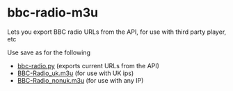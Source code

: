 # bbc-radio-m3u
Lets you export BBC radio URLs from the API, for use with third party player, etc

Use save as for the following

* [bbc-radio.py](../../raw/master/bbc-radio.py) (exports current URLs from the API)
* [BBC-Radio_uk.m3u](../../raw/master/BBC-Radio_uk.m3u) (for use with UK ips)
* [BBC-Radio_nonuk.m3u](../../raw/master/BBC-Radio_nonuk.m3u) (for use with any IP)
